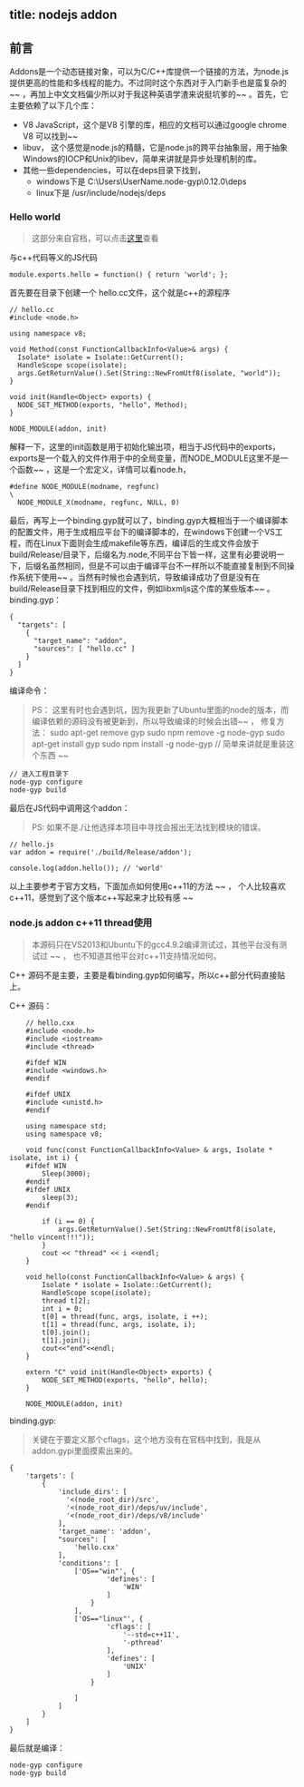 title: nodejs addon
---
## 前言
Addons是一个动态链接对象，可以为C/C++库提供一个链接的方法，为node.js提供更高的性能和多线程的能力。不过同时这个东西对于入门新手也是蛮复杂的~~ ，再加上中文文档偏少所以对于我这种英语学渣来说挺坑爹的~~ 。首先，它主要依赖了以下几个库：
- V8 JavaScript，这个是V8 引擎的库，相应的文档可以通过google chrome V8 可以找到~~
- libuv， 这个感觉是node.js的精髓，它是node.js的跨平台抽象层，用于抽象Windows的IOCP和Unix的libev，简单来讲就是异步处理机制的库。
- 其他一些dependencies，可以在deps目录下找到，
    - windows下是  C:\Users\UserName\.node-gyp\0.12.0\deps
    - linux下是 /usr/include/nodejs/deps


### Hello world 
>  这部分来自官档，可以点击[这里](https://nodejs.org/api/addons.html)查看

与c++代码等义的JS代码
```
module.exports.hello = function() { return 'world'; };
```

首先要在目录下创建一个 hello.cc文件，这个就是c++的源程序
```
// hello.cc
#include <node.h>

using namespace v8;

void Method(const FunctionCallbackInfo<Value>& args) {
  Isolate* isolate = Isolate::GetCurrent();
  HandleScope scope(isolate);
  args.GetReturnValue().Set(String::NewFromUtf8(isolate, "world"));
}

void init(Handle<Object> exports) {
  NODE_SET_METHOD(exports, "hello", Method);
}

NODE_MODULE(addon, init)
```

解释一下，这里的init函数是用于初始化输出项，相当于JS代码中的exports，exports是一个载入的文件作用于中的全局变量，而NODE_MODULE这里不是一个函数~~ ，这是一个宏定义，详情可以看node.h，
```
#define NODE_MODULE(modname, regfunc)                                 \
  NODE_MODULE_X(modname, regfunc, NULL, 0)
```

最后，再写上一个binding.gyp就可以了，binding.gyp大概相当于一个编译脚本的配置文件，用于生成相应平台下的编译脚本的，在windows下创建一个VS工程，而在Linux下面则会生成makefile等东西，编译后的生成文件会放于build/Release/目录下，后缀名为.node,不同平台下皆一样，这里有必要说明一下，后缀名虽然相同，但是不可以由于编译平台不一样所以不能直接复制到不同操作系统下使用~~ 。当然有时候也会遇到坑，导致编译成功了但是没有在build/Release目录下找到相应的文件，例如libxmljs这个库的某些版本~~ 。
binding.gyp： 
```
{
  "targets": [
    {
      "target_name": "addon",
      "sources": [ "hello.cc" ]
    }
  ]
}
```

编译命令：
> PS： 这里有时也会遇到坑，因为我更新了Ubuntu里面的node的版本，而编译依赖的源码没有被更新到，所以导致编译的时候会出错~~ ，
> 修复方法：
> sudo apt-get remove gyp 
> sudo npm remove -g node-gyp
> sudo apt-get install gyp
> sudo npm install -g node-gyp
> // 简单来讲就是重装这个东西 ~~ 

```
// 进入工程目录下
node-gyp configure
node-gyp build
```

最后在JS代码中调用这个addon：
> PS: 如果不是./让他选择本项目中寻找会报出无法找到模块的错误。 



```
// hello.js
var addon = require('./build/Release/addon');

console.log(addon.hello()); // 'world'
```

以上主要参考于官方文档，下面加点如何使用c++11的方法 ~~ ， 个人比较喜欢c++11，感觉到了这个版本c++写起来才比较有感 ~~

### node.js addon c++11 thread使用
> 本源码只在VS2013和Ubuntu下的gcc4.9.2编译测试过，其他平台没有测试过 ~~ ， 也不知道其他平台对c++11支持情况如何。

C++ 源码不是主要，主要是看binding.gyp如何编写，所以c++部分代码直接贴上。

C++ 源码： 

```  
    // hello.cxx
    #include <node.h>
    #include <iostream>
    #include <thread>
    
    #ifdef WIN
    #include <windows.h>
    #endif
    
    #ifdef UNIX
    #include <unistd.h>
    #endif
    
    using namespace std;
    using namespace v8;
    
    void func(const FunctionCallbackInfo<Value> & args, Isolate * isolate, int i) {
    #ifdef WIN
    	Sleep(3000);
    #endif
    #ifdef UNIX
    	sleep(3);
    #endif
    
    	if (i == 0) {
    		args.GetReturnValue().Set(String::NewFromUtf8(isolate, "hello vincent!!!"));
    	}
    	cout << "thread" << i <<endl;
    }
    
    void hello(const FunctionCallbackInfo<Value> & args) {
    	Isolate * isolate = Isolate::GetCurrent();
    	HandleScope scope(isolate);
    	thread t[2];
    	int i = 0;
    	t[0] = thread(func, args, isolate, i ++);
    	t[1] = thread(func, args, isolate, i);
    	t[0].join();
    	t[1].join();
    	cout<<"end"<<endl;
    }
    
    extern "C" void init(Handle<Object> exports) {
    	NODE_SET_METHOD(exports, "hello", hello);
    }
    
    NODE_MODULE(addon, init)
``` 

binding.gyp:
> 关键在于要定义那个cflags，这个地方没有在官档中找到，我是从addon.gypi里面摸索出来的。


```
{
	'targets': [
		{
			'include_dirs': [
		      '<(node_root_dir)/src',
		      '<(node_root_dir)/deps/uv/include',
		      '<(node_root_dir)/deps/v8/include'
		    ],
			'target_name': 'addon',
			"sources": [
				'hello.cxx'
			],
			'conditions': [
				['OS=="win"', {
						'defines': [
							'WIN'
						]
					}
				],
				['OS=="linux"', {
						'cflags': [
							'--std=c++11',
							'-pthread'
						],
						'defines': [
							'UNIX'
						]
					}

				]	
			]
		}
	]
}

```

最后就是编译： 
```
node-gyp configure
node-gyp build
```